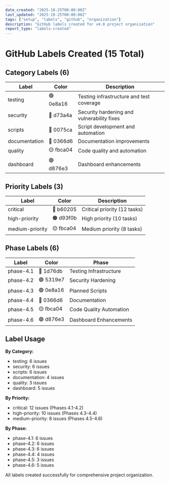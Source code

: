 ```yaml
---
date_created: "2025-10-25T00:00:00Z"
last_updated: "2025-10-25T00:00:00Z"
tags: ["setup", "labels", "github", "organization"]
description: "GitHub labels created for v4.0 project organization"
report_type: "labels-created"
---
```

# GitHub Labels Created (15 Total)

## Category Labels (6)

| Label         | Color     | Description                                |
|---------------|-----------|-------------------------------------------|
| testing       | 🟢 0e8a16 | Testing infrastructure and test coverage  |
| security      | 🔴 d73a4a | Security hardening and vulnerability fixes|
| scripts       | 🔵 0075ca | Script development and automation         |
| documentation | 🔵 0366d6 | Documentation improvements                |
| quality       | 🟡 fbca04 | Code quality and automation               |
| dashboard     | 🟣 d876e3 | Dashboard enhancements                    |

## Priority Labels (3)

| Label           | Color     | Description                  |
|-----------------|-----------|------------------------------|
| critical        | 🔴 b60205 | Critical priority (12 tasks) |
| high-priority   | 🟠 d93f0b | High priority (10 tasks)     |
| medium-priority | 🟡 fbca04 | Medium priority (8 tasks)    |

## Phase Labels (6)

| Label     | Color     | Phase                   |
|-----------|-----------|-------------------------|
| phase-4.1 | 🔵 1d76db | Testing Infrastructure  |
| phase-4.2 | 🟣 5319e7 | Security Hardening      |
| phase-4.3 | 🟢 0e8a16 | Planned Scripts         |
| phase-4.4 | 🔵 0366d6 | Documentation           |
| phase-4.5 | 🟡 fbca04 | Code Quality Automation |
| phase-4.6 | 🟣 d876e3 | Dashboard Enhancements  |

## Label Usage

**By Category:**
- testing: 6 issues
- security: 6 issues
- scripts: 6 issues
- documentation: 4 issues
- quality: 3 issues
- dashboard: 5 issues

**By Priority:**
- critical: 12 issues (Phases 4.1-4.2)
- high-priority: 10 issues (Phases 4.3-4.4)
- medium-priority: 8 issues (Phases 4.5-4.6)

**By Phase:**
- phase-4.1: 6 issues
- phase-4.2: 6 issues
- phase-4.3: 6 issues
- phase-4.4: 4 issues
- phase-4.5: 3 issues
- phase-4.6: 5 issues

All labels created successfully for comprehensive project organization.
